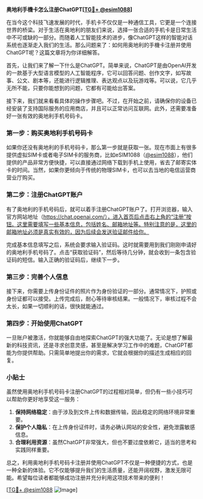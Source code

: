 **奥地利手機卡怎么注册ChatGPT[[TG💪+ @esim1088](https://t.me/s/esim1088)]**

在当今这个科技飞速发展的时代，手机卡不仅仅是一种通信工具，它更是一个连接世界的桥梁。对于生活在奥地利的朋友们来说，选择一张合适的手机卡是日常生活中不可或缺的一部分。而随着人工智能技术的进步，像ChatGPT这样的智能对话系统也逐渐走入我们的生活。那么问题来了：如何用奥地利的手機卡注册并使用ChatGPT呢？这篇文章将为你详细解答。

首先，让我们来了解一下什么是ChatGPT。简单来说，ChatGPT是由OpenAI开发的一款基于大型语言模型的人工智能程序，它可以回答问题、创作文字，如写故事、公文、剧本等，还能进行逻辑推理、表达观点以及玩游戏等。可以说，它几乎无所不能，只要你能想到的问题，它都有可能给出答案。

接下来，我们就来看看具体的操作步骤吧。不过，在开始之前，请确保你的设备已经安装了支持国际服务的应用商店，并且可以正常访问互联网。此外，还需要准备好一张有效的奥地利手机号码卡。

### 第一步：购买奥地利手机号码卡

如果你还没有奥地利的手机号码卡，那么第一步就是获取一张。现在市面上有很多提供虚拟SIM卡或者电子SIM卡的服务商，比如eSIM1088（[@esim1088](https://t.me/s/esim1088)），他们提供的产品非常方便快捷，可以直接通过网络下载到手机上使用，省去了邮寄实体卡的时间。当然，如果你更倾向于传统的物理SIM卡，也可以去当地的电信运营商营业厅购买。

### 第二步：注册ChatGPT账户

有了奥地利的手机号码后，就可以着手注册ChatGPT账户了。打开浏览器，输入官方网站地址（https://chat.openai.com/），进入首页后点击右上角的“注册”按钮。这里需要填写一些基本信息，包括姓名、邮箱地址等。特别注意的是，这里的邮箱地址必须是真实有效的，因为后续会发送验证邮件给你。

完成基本信息填写之后，系统会要求输入验证码。这时就需要用到我们刚刚申请好的奥地利手机号码了。点击“获取验证码”，然后等待几分钟，就会收到一条包含验证码的短信。输入正确的验证码后，继续下一步。

### 第三步：完善个人信息

接下来，你需要上传身份证件的照片作为身份验证的一部分。通常情况下，护照或身份证都可以接受。上传完成后，耐心等待审核结果。一般情况下，审核过程不会太长，如果一切顺利的话，很快就能通过。

### 第四步：开始使用ChatGPT

一旦账户被激活，你就能够自由地探索ChatGPT的强大功能了。无论是想了解最新的科技资讯，还是寻求创意灵感，甚至是解决学习工作中的难题，ChatGPT都能为你提供帮助。只需简单地提出你的需求，它就会根据你的描述生成相应的回复。

### 小贴士

虽然使用奥地利手机号码卡注册ChatGPT的过程相对简单，但仍有一些小技巧可以帮助你更好地享受这一服务：

1. **保持网络稳定**：由于涉及到文件上传和数据传输，因此稳定的网络环境非常重要。
2. **保护个人隐私**：在上传身份证件时，请务必确认网站的安全性，避免泄露敏感信息。
3. **合理利用资源**：虽然ChatGPT非常强大，但也不要过度依赖它，适当的思考和实践同样重要。

总之，利用奥地利手机号码卡注册并使用ChatGPT不仅是一种便捷的方式，也是一种全新的体验。它不仅能够提升我们的生活质量，还能开阔视野，激发无限可能。希望每位读者都能够成功注册并充分利用这项技术带来的便利！

[[TG💪+ @esim1088](https://t.me/s/esim1088) ![Image](https://i.postimg.cc/4NQfJmqS/Snipaste-2025-05-13-00-14-12.png)]
